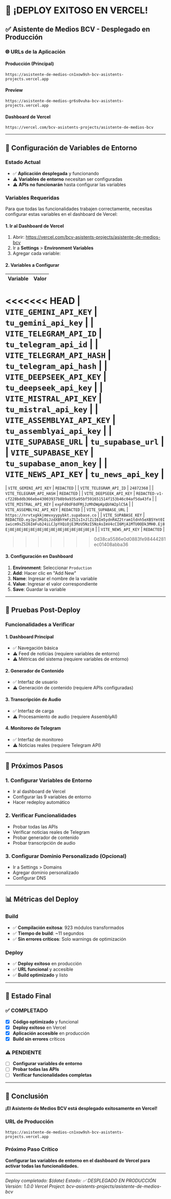 # 🎉 ¡DEPLOY EXITOSO EN VERCEL!

## ✅ **Asistente de Medios BCV - Desplegado en Producción**

### 🌐 **URLs de la Aplicación**

#### **Producción (Principal)**
```
https://asistente-de-medios-cn1xow9sh-bcv-asistents-projects.vercel.app
```

#### **Preview**
```
https://asistente-de-medios-gr6s0vuha-bcv-asistents-projects.vercel.app
```

#### **Dashboard de Vercel**
```
https://vercel.com/bcv-asistents-projects/asistente-de-medios-bcv
```

---

## 🔧 **Configuración de Variables de Entorno**

### **Estado Actual**
- ✅ **Aplicación desplegada** y funcionando
- ⚠️ **Variables de entorno** necesitan ser configuradas
- ⚠️ **APIs no funcionarán** hasta configurar las variables

### **Variables Requeridas**

Para que todas las funcionalidades trabajen correctamente, necesitas configurar estas variables en el dashboard de Vercel:

#### **1. Ir al Dashboard de Vercel**
1. Abrir: https://vercel.com/bcv-asistents-projects/asistente-de-medios-bcv
2. Ir a **Settings** > **Environment Variables**
3. Agregar cada variable:

#### **2. Variables a Configurar**

| Variable | Valor |
|----------|-------|
<<<<<<< HEAD
| `VITE_GEMINI_API_KEY` | `tu_gemini_api_key` |
| `VITE_TELEGRAM_API_ID` | `tu_telegram_api_id` |
| `VITE_TELEGRAM_API_HASH` | `tu_telegram_api_hash` |
| `VITE_DEEPSEEK_API_KEY` | `tu_deepseek_api_key` |
| `VITE_MISTRAL_API_KEY` | `tu_mistral_api_key` |
| `VITE_ASSEMBLYAI_API_KEY` | `tu_assemblyai_api_key` |
| `VITE_SUPABASE_URL` | `tu_supabase_url` |
| `VITE_SUPABASE_KEY` | `tu_supabase_anon_key` |
| `VITE_NEWS_API_KEY` | `tu_news_api_key` |
=======
| `VITE_GEMINI_API_KEY` | `REDACTED` |
| `VITE_TELEGRAM_API_ID` | `24872368` |
| `VITE_TELEGRAM_API_HASH` | `REDACTED` |
| `VITE_DEEPSEEK_API_KEY` | `REDACTED-v1-cf228bddb366ebe43003937b8b9a935a95bf591651514f153b46c04af5da43fa` |
| `VITE_MISTRAL_API_KEY` | `expFd0dF8dFMjJzMhDWpKpQbhW2plC5A` |
| `VITE_ASSEMBLYAI_API_KEY` | `REDACTED` |
| `VITE_SUPABASE_URL` | `https://nrvtxgkkjmmvxyypybkt.supabase.co` |
| `VITE_SUPABASE_KEY` | `REDACTED.eyJpc3MiOiJzdXBhYmFzZSIsInJlZiI6Im5ydnR4Z2tram1tdnh5eXB5Ymt0Iiwicm9sZSI6ImFub24iLCJpYXQiOjE3MzU5NzI5NzAsImV4cCI6MjA1MTU0ODk3MH0.Ej8Ej8Ej8Ej8Ej8Ej8Ej8Ej8Ej8Ej8Ej8Ej8Ej8Ej8` |
| `VITE_NEWS_API_KEY` | `REDACTED` |
>>>>>>> 0d38ca5586e0d0883fe98444281ec01408abba36

#### **3. Configuración en Dashboard**
1. **Environment**: Seleccionar `Production`
2. **Add**: Hacer clic en "Add New"
3. **Name**: Ingresar el nombre de la variable
4. **Value**: Ingresar el valor correspondiente
5. **Save**: Guardar la variable

---

## 🧪 **Pruebas Post-Deploy**

### **Funcionalidades a Verificar**

#### **1. Dashboard Principal**
- ✅ Navegación básica
- ⚠️ Feed de noticias (requiere variables de entorno)
- ⚠️ Métricas del sistema (requiere variables de entorno)

#### **2. Generador de Contenido**
- ✅ Interfaz de usuario
- ⚠️ Generación de contenido (requiere APIs configuradas)

#### **3. Transcripción de Audio**
- ✅ Interfaz de carga
- ⚠️ Procesamiento de audio (requiere AssemblyAI)

#### **4. Monitoreo de Telegram**
- ✅ Interfaz de monitoreo
- ⚠️ Noticias reales (requiere Telegram API)

---

## 🚀 **Próximos Pasos**

### **1. Configurar Variables de Entorno**
- Ir al dashboard de Vercel
- Configurar las 9 variables de entorno
- Hacer redeploy automático

### **2. Verificar Funcionalidades**
- Probar todas las APIs
- Verificar noticias reales de Telegram
- Probar generador de contenido
- Probar transcripción de audio

### **3. Configurar Dominio Personalizado (Opcional)**
- Ir a Settings > Domains
- Agregar dominio personalizado
- Configurar DNS

---

## 📊 **Métricas del Deploy**

### **Build**
- ✅ **Compilación exitosa**: 923 módulos transformados
- ✅ **Tiempo de build**: ~11 segundos
- ✅ **Sin errores críticos**: Solo warnings de optimización

### **Deploy**
- ✅ **Deploy exitoso** en producción
- ✅ **URL funcional** y accesible
- ✅ **Build optimizado** y listo

---

## 🎯 **Estado Final**

### **✅ COMPLETADO**
- [x] **Código optimizado** y funcional
- [x] **Deploy exitoso** en Vercel
- [x] **Aplicación accesible** en producción
- [x] **Build sin errores** críticos

### **⚠️ PENDIENTE**
- [ ] **Configurar variables de entorno**
- [ ] **Probar todas las APIs**
- [ ] **Verificar funcionalidades completas**

---

## 🎉 **Conclusión**

**¡El Asistente de Medios BCV está desplegado exitosamente en Vercel!**

### **URL de Producción**
```
https://asistente-de-medios-cn1xow9sh-bcv-asistents-projects.vercel.app
```

### **Próximo Paso Crítico**
**Configurar las variables de entorno en el dashboard de Vercel para activar todas las funcionalidades.**

---

*Deploy completado: $(date)*
*Estado: ✅ DESPLEGADO EN PRODUCCIÓN*
*Versión: 1.0.0*
*Vercel Project: bcv-asistents-projects/asistente-de-medios-bcv* 
